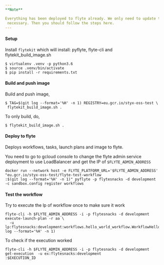 ```yaml
---
**Note**

Everything has been deployed to flyte already. We only need to update the workflow unless it is really
 necessary. Then you should follow the steps here.
---
```


#### Setup
Install `flytekit` which will install: pyflyte, flyte-cli and flytekit_build_image.sh 
```
$ virtualenv .venv -p python3.6
$ source .venv/bin/activate
$ pip install -r requirements.txt
```

#### Build and push image
Build and push image,

```
$ TAG=$(git log --format='%H' -n 1) REGISTRY=eu.gcr.io/styx-oss-test \
 flytekit_build_image.sh .
```

To only build, do,
```
$ flytekit_build_image.sh .
```

#### Deploy to flyte 
Deploys workflows, tasks, launch plans and image to flyte.

You need to go to gcloud console to change the flyte admin service deployment to use LoadBalancer and get the IP of `$FLYTE_ADMIN_ADDRESS` 
```
docker run --network host -e FLYTE_PLATFORM_URL='$FLYTE_ADMIN_ADDRESS' "eu.gcr.io/styx-oss-test/flyte-test-workflow
:$(git log --format='%H' -n 1)" pyflyte -p flytesnacks -d development -c sandbox.config register workflows
```

#### Test the workflow
Try to execute the lp of workflow once to make sure it work
```
flyte-cli -h $FLYTE_ADMIN_ADDRESS -i -p flytesnacks -d development execute-launch-plan -r aa \                                       
  -u lp:flytesnacks:development:workflows.hello_world_workflow.WorkflowHelloWorld:$(git log --format='%H' -n 1)
```

To check if the execution worked
```
flyte-cli -h $FLYTE_ADMIN_ADDRESS -i -p flytesnacks -d development  get-execution  -u ex:flytesnacks:development
:$EXECUTION_ID  
```